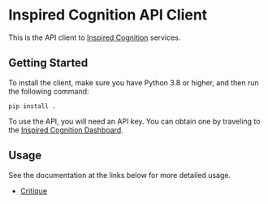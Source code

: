 # Inspired Cognition API Client

This is the API client to [Inspired Cognition](https://inspiredco.ai) services.

## Getting Started

To install the client, make sure you have Python 3.8 or higher, and then run the
following command:

```shell
pip install .
```

To use the API, you will need an API key. You can obtain one by traveling to the
[Inspired Cognition Dashboard](https://dashboard.inspiredco.ai).

## Usage

See the documentation at the links below for more detailed usage.

* [Critique](https://docs.inspiredco.ai/critique/)

